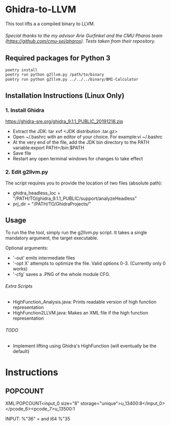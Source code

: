 # Ghidra-to-LLVM
This tool lifts a a compiled binary to LLVM.

###### Special thanks to the my advisor Arie Gurfinkel and the CMU Pharos team (https://github.com/cmu-sei/pharos). Tests taken from their repository.

## Required packages for Python 3
```bash
poetry install
poetry run python g2llvm.py /path/to/binary
poetry run python g2llvm.py ../../../binary/BMI-Calculator
```


## Installation Instructions (Linux Only)

### 1. Install Ghidra

https://ghidra-sre.org/ghidra_9.1.1_PUBLIC_20191218.zip

- Extract the JDK: tar xvf <JDK distribution .tar.gz>
- Open ~/.bashrc with an editor of your choice. For example:vi ~/.bashrc
- At the very end of the file, add the JDK bin directory to the PATH variable:export PATH=<path of extracted JDK dir>/bin:$PATH
- Save file
- Restart any open terminal windows for changes to take effect
  
### 2. Edit g2llvm.py

The script requires you to provide the location of two files (absolute path):
- ghidra_headless_loc = "/PATH/TO/ghidra_9.1.1_PUBLIC/support/analyzeHeadless"
- prj_dir = "/PATH/TO/GhidraProjects/"

## Usage
To run the the tool, simply run the g2llvm.py script. It takes a single mandatory argument, the target executable.

Optional arguments:

- '-out' emits intermediate files
- '-opt X' attempts to optimize the file. Valid options 0-3. (Currently only 0 works)
- '-cfg' saves a .PNG of the whole module CFG.


###### Extra Scripts

- HighFunction_Analysis.java: Prints readable version of high function representation
- HighFunction2LLVM.java: Makes an XML file if the high function representation

###### TODO

- Implement lifting using Ghidra's HighFunction (will eventually be the default)




# Instructions

## POPCOUNT
XML:<name>POPCOUNT</name><input_0 size="8" storage="unique">u_13400:8</input_0></pcode_6><pcode_7><output size="1" storage="unique">u_13500:1</output> 

INPUT: %"36" = and i64 %"35




